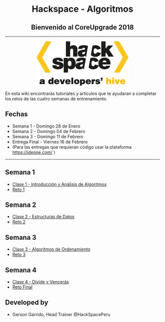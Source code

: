 <h1 align="center">
    Hackspace - Algoritmos
</h1>

<h2 align="center">
    Bienvenido al CoreUpgrade 2018
</h2>

***


<p align="center"> 
<img src="https://github.com/gersongams/HackSpaceAlgorithms/blob/master/hs-logo.png">
</p>

En esta wiki encontrarás tutoriales y artículos que te ayudaran a completar los retos de las cuatro semanas de entrenamiento.

## Fechas

* Semana 1 - Domingo 28 de Enero
* Semana 2 - Domingo 04 de Febrero
* Semana 3 - Domingo 11 de Febrero
* Entrega Final - Viernes 16 de Febrero
* (Para las entregas que requieran código usar la plataforma https://ideone.com/ )

***

## Semana 1

* [Clase 1 - Introducción y Análisis de Algoritmos](https://github.com/HackSpacePeru/coreupgrade-2018-algorithms/blob/master/Semana-1.md)
* [Reto 1](https://github.com/HackSpacePeru/coreupgrade-2018-algorithms/blob/master/Reto-1.md)

## Semana 2

* [Clase 2 - Estructuras de Datos](https://github.com/HackSpacePeru/coreupgrade-2018-algorithms/blob/master/Semana-2.md)
* [Reto 2](https://github.com/HackSpacePeru/coreupgrade-2018-algorithms/blob/master/Reto-2.md)

## Semana 3

* [Clase 3 - Algoritmos de Ordenamiento](https://github.com/HackSpacePeru/coreup-algorithms/blob/master/Semana-3.md)
* [Reto 3](https://github.com/HackSpacePeru/coreup-algorithms/blob/master/Reto-3.md)

## Semana 4

* [Clase 4 - Divide y Vencerás](https://github.com/HackSpacePeru/coreup-algorithms/blob/master/Semana-4.md)
* [Reto Final](https://github.com/HackSpacePeru/coreup-algorithms/blob/master/Reto-Final.md)

## Developed by

* Gerson Garrido, Head Trainer @HackSpacePeru
